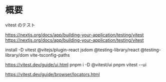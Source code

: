 # 概要

vitest のテスト

https://nextjs.org/docs/app/building-your-application/testing/vitest
https://nextjs.org/docs/app/building-your-application/testing/vitest

install -D vitest @vitejs/plugin-react jsdom @testing-library/react @testing-library/dom vite-tsconfig-paths

https://vitest.dev/guide/ui.html
pnpm i -D @vitest/ui
pnpm vitest --ui

https://vitest.dev/guide/browser/locators.html
